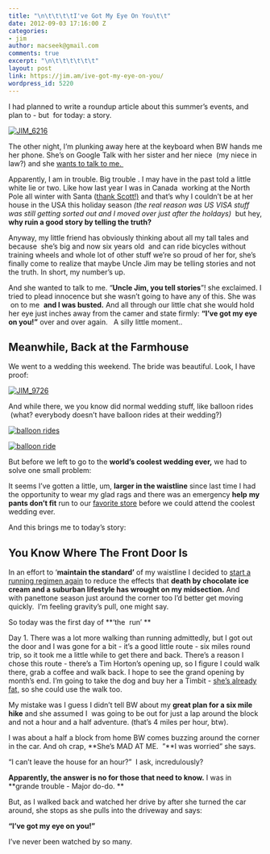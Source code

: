 ```yaml
---
title: "\n\t\t\t\tI've Got My Eye On You\t\t"
date: 2012-09-03 17:16:00 Z
categories:
- jim
author: macseek@gmail.com
comments: true
excerpt: "\n\t\t\t\t\t\t"
layout: post
link: https://jim.am/ive-got-my-eye-on-you/
wordpress_id: 5220
---
```


I had planned to write a roundup article about this summer’s events, and plan to - but  for today: a story.




[![JIM_6216](http://jim.am/images/2012/07/JIM_6216.jpg)](http://jim.am/images/2012/07/JIM_6216.jpg)




The other night, I’m plunking away here at the keyboard when BW hands me her phone. She’s on Google Talk with her sister and her niece  (my niece in law?) and she [wants to talk to me. ](http://jim.am/images/2012/07/JIM_6216.jpg)




Apparently, I am in trouble. Big trouble . I may have in the past told a little white lie or two. Like how last year I was in Canada  working at the North Pole all winter with Santa ([thank Scott!)](http://jim.am/fast-and-furious/) and that’s why I couldn’t be at her house in the USA this holiday season _(the real reason was US VISA stuff was still getting sorted out and I moved over just after the holdays)_  but hey, **why ruin a good story by telling the truth?**




Anyway, my little friend has obviously thinking about all my tall tales and because  she’s big and now six years old  and can ride bicycles without training wheels and whole lot of other stuff we’re so proud of her for, she’s finally come to realize that maybe Uncle Jim may be telling stories and not the truth. In short, my number’s up.




And she wanted to talk to me. “**Uncle Jim, you tell stories**”! she exclaimed. I tried to plead innocence but she wasn’t going to have any of this. She was  on to me  **and I was busted.** And all through our little chat she would hold her eye just inches away from the camer and state firmly: **“I’ve got my eye on you!”** over and over again.   A silly little moment..




## Meanwhile, Back at the Farmhouse




We went to a wedding this weekend. The bride was beautiful. Look, I have proof:




[![JIM_9726](http://jim.am/images/2012/09/JIM_9726.jpg)](http://jim.am/images/2012/09/JIM_9726.jpg)




And while there, we you know did normal wedding stuff, like balloon rides  (what? everybody doesn’t have balloon rides at their wedding?)




[![balloon rides](http://jim.am/images/2012/09/JIM_9764.jpg)](http://jim.am/images/2012/09/JIM_9764.jpg)




[![balloon ride](http://jim.am/images/2012/09/JIM_9742.jpg)](http://jim.am/images/2012/09/JIM_9742.jpg)




But before we left to go to the **world’s coolest wedding ever,** we had to solve one small problem:




It seems I’ve gotten a little, um, **larger in the waistline** since last time I had the opportunity to wear my glad rags and there was an emergency **help** **my pants don’t fit** run to our [favorite store](http://www.target.com) before we could attend the coolest wedding ever.




And this brings me to today’s story:




## You Know Where The Front Door Is




In an effort to ‘**maintain the standard’** of my waistline I decided to [start a running regimen again](http://jim.am/we-run/) to reduce the effects that **death by chocolate ice cream and a suburban lifestyle has wrought on my midsection.** And with panettone season just around the corner too I’d better get moving quickly.  I’m feeling gravity’s pull, one might say.




So today was the first day of **‘the  run’ **




Day 1. There was a lot more walking than running admittedly, but I got out the door and I was gone for a bit - it’s a good little route - six miles round trip, so it took me a little while to get there and back. There’s a reason I chose this route - there’s a Tim Horton’s opening up, so I figure I could walk there, grab a coffee and walk back. I hope to see the grand opening by month’s end. I’m going to take the dog and buy her a Timbit - [she’s already fat,](http://jim.am/does-this-fur-coat-make-me-look-fat/) so she could use the walk too.




My mistake was I guess I didn’t tell BW about my **great plan for a six mile hike** and she assumed I  was going to be out for just a lap around the block and not a hour and a half adventure. (that’s 4 miles per hour, btw).




I was about a half a block from home BW comes buzzing around the corner in the car. And oh crap, **She’s MAD AT ME.  ”**I was worried” she says.




“I can’t leave the house for an hour?”  I ask, incredulously?




**Apparently, the answer is no for those that need to know.** I was in **grande trouble - Major do-do. **




But, as I walked back and watched her drive by after she turned the car around, she stops as she pulls into the driveway and says:




**“I’ve got my eye on you!”**




I’ve never been watched by so many.




 




 


		
